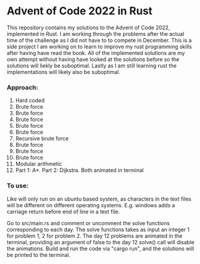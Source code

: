 # Advent of Code 2022 in Rust
This repository contains my solutions to the Advent of Code 2022, implemented in Rust. I am working through the problems after the actual time of the challenge as I did not have to to compete in December. This is a side project I am working on to learn to improve my rust programming skills after having have read the book. All of the implemented solutions are my own attempt without having have looked at the solutions before so the solutions will liekly be suboptimal. Lastly as I am still learning rust the implementations will likely also be suboptimal.

### Approach: 
1. Hard coded
2. Brute force
3. Brute force
4. Brute force
5. Brute force
6. Brute force
7. Recursive brute force
8. Brute force
9. Brute force
10. Brute force
11. Modular arithmetic
12. Part 1: A*. Part 2: Dijkstra. Both animated in terminal

### To use:
Like will only run on an ubuntu based system, as characters in the text files will be different on different operating systems. E.g. windows adds a carriage return before end of line in a text file.

Go to src/main.rs and comment or uncomment the solve functions corresponding to each day. The solve functions takes as input an integer 1 for problem 1, 2 for problem 2. The day 12 problems are animated in the terminal, providing an argument of false to the day 12 solve() call will disable the animations. Build and run the code via "cargo run", and the solutions will be printed to the terminal.